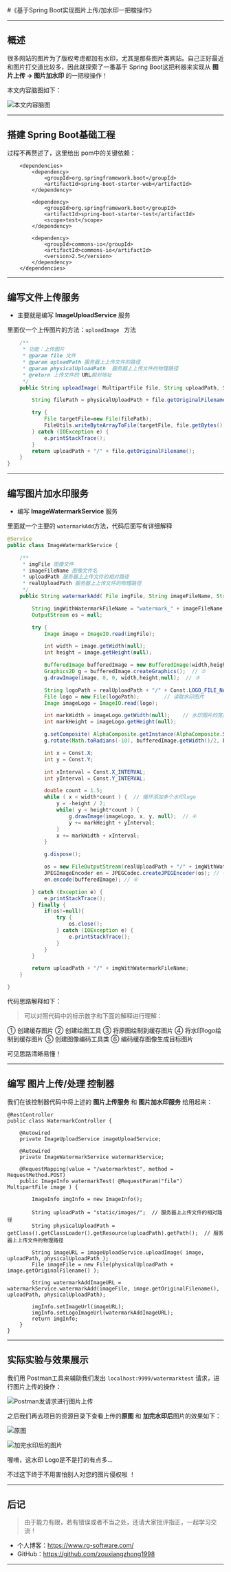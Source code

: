 
#《基于Spring Boot实现图片上传/加水印一把梭操作》

---

## 概述

很多网站的图片为了版权考虑都加有水印，尤其是那些图片类网站。自己正好最近和图片打交道比较多，因此就探索了一番基于 Spring Boot这把利器来实现从 **图片上传 → 图片加水印** 的一把梭操作！

本文内容脑图如下：

![本文内容脑图](https://raw.githubusercontent.com/zouxiangzhong1998/assets/master/Spring-Boot-In-Action/springbt-watermark/nt.png)


---

## 搭建 Spring Boot基础工程

过程不再赘述了，这里给出 pom中的关键依赖：

```
    <dependencies>
        <dependency>
            <groupId>org.springframework.boot</groupId>
            <artifactId>spring-boot-starter-web</artifactId>
        </dependency>

        <dependency>
            <groupId>org.springframework.boot</groupId>
            <artifactId>spring-boot-starter-test</artifactId>
            <scope>test</scope>
        </dependency>

        <dependency>
            <groupId>commons-io</groupId>
            <artifactId>commons-io</artifactId>
            <version>2.5</version>
        </dependency>
    </dependencies>
```

---

## 编写文件上传服务

- 主要就是编写 **ImageUploadService** 服务

里面仅一个上传图片的方法：`uploadImage ` 方法

```java
    /**
     * 功能：上传图片
     * @param file 文件
     * @param uploadPath 服务器上上传文件的路径
     * @param physicalUploadPath  服务器上上传文件的物理路径
     * @return 上传文件的 URL相对地址
     */
    public String uploadImage( MultipartFile file, String uploadPath, String physicalUploadPath ) {

        String filePath = physicalUploadPath + file.getOriginalFilename();

        try {
            File targetFile=new File(filePath);
            FileUtils.writeByteArrayToFile(targetFile, file.getBytes());
        } catch (IOException e) {
            e.printStackTrace();
        }
        return uploadPath + "/" + file.getOriginalFilename();
    }
}
```

---

## 编写图片加水印服务

- 编写 **ImageWatermarkService** 服务

里面就一个主要的 `watermarkAdd`方法，代码后面写有详细解释

```java
@Service
public class ImageWatermarkService {

    /**
     * imgFile 图像文件
     * imageFileName 图像文件名
     * uploadPath 服务器上上传文件的相对路径
     * realUploadPath 服务器上上传文件的物理路径
     */
    public String watermarkAdd( File imgFile, String imageFileName, String uploadPath, String realUploadPath ) {

        String imgWithWatermarkFileName = "watermark_" + imageFileName;
        OutputStream os = null;

        try {
            Image image = ImageIO.read(imgFile);

            int width = image.getWidth(null);
            int height = image.getHeight(null);

            BufferedImage bufferedImage = new BufferedImage(width,height,BufferedImage.TYPE_INT_RGB);  // ①
            Graphics2D g = bufferedImage.createGraphics();  // ②
            g.drawImage(image, 0, 0, width,height,null);  // ③

            String logoPath = realUploadPath + "/" + Const.LOGO_FILE_NAME;  // 水印图片地址
            File logo = new File(logoPath);        // 读取水印图片
            Image imageLogo = ImageIO.read(logo);

            int markWidth = imageLogo.getWidth(null);    // 水印图片的宽度和高度
            int markHeight = imageLogo.getHeight(null);

            g.setComposite( AlphaComposite.getInstance(AlphaComposite.SRC_ATOP, Const.ALPHA) );  // 设置水印透明度
            g.rotate(Math.toRadians(-10), bufferedImage.getWidth()/2, bufferedImage.getHeight()/2);  // 设置水印图片的旋转度

            int x = Const.X;
            int y = Const.Y;

            int xInterval = Const.X_INTERVAL;
            int yInterval = Const.Y_INTERVAL;

            double count = 1.5;
            while ( x < width*count ) {  // 循环添加多个水印logo
                y = -height / 2;
                while( y < height*count ) {
                    g.drawImage(imageLogo, x, y, null);  // ④
                    y += markHeight + yInterval;
                }
                x += markWidth + xInterval;
            }

            g.dispose();

            os = new FileOutputStream(realUploadPath + "/" + imgWithWatermarkFileName);
            JPEGImageEncoder en = JPEGCodec.createJPEGEncoder(os); // ⑤
            en.encode(bufferedImage); // ⑥

        } catch (Exception e) {
            e.printStackTrace();
        } finally {
            if(os!=null){
                try {
                    os.close();
                } catch (IOException e) {
                    e.printStackTrace();
                }
            }
        }

        return uploadPath + "/" + imgWithWatermarkFileName;
    }

}
```

代码思路解释如下：

>可以对照代码中的标示数字和下面的解释进行理解：

① 创建缓存图片
② 创建绘图工具
③ 将原图绘制到缓存图片
④ 将水印logo绘制到缓存图片
⑤ 创建图像编码工具类
⑥ 编码缓存图像生成目标图片

可见思路清晰易懂！

---

## 编写 图片上传/处理 控制器

我们在该控制器代码中将上述的 **图片上传服务** 和 **图片加水印服务** 给用起来：

```
@RestController
public class WatermarkController {

    @Autowired
    private ImageUploadService imageUploadService;

    @Autowired
    private ImageWatermarkService watermarkService;

    @RequestMapping(value = "/watermarktest", method = RequestMethod.POST)
    public ImageInfo watermarkTest( @RequestParam("file") MultipartFile image ) {

        ImageInfo imgInfo = new ImageInfo();

        String uploadPath = "static/images/";  // 服务器上上传文件的相对路径
        String physicalUploadPath = getClass().getClassLoader().getResource(uploadPath).getPath();  // 服务器上上传文件的物理路径

        String imageURL = imageUploadService.uploadImage( image, uploadPath, physicalUploadPath );
        File imageFile = new File(physicalUploadPath + image.getOriginalFilename() );

        String watermarkAddImageURL = watermarkService.watermarkAdd(imageFile, image.getOriginalFilename(), uploadPath, physicalUploadPath);

        imgInfo.setImageUrl(imageURL);
        imgInfo.setLogoImageUrl(watermarkAddImageURL);
        return imgInfo;
    }
}
```

---

## 实际实验与效果展示

我们用 Postman工具来辅助我们发出 `localhost:9999/watermarktest` 请求，进行图片上传的操作：

![Postman发请求进行图片上传](https://raw.githubusercontent.com/zouxiangzhong1998/assets/master/Spring-Boot-In-Action/springbt-watermark/Postman.png)

之后我们再去项目的资源目录下查看上传的**原图** 和 **加完水印后**图片的效果如下：

![原图](https://raw.githubusercontent.com/zouxiangzhong1998/assets/master/Spring-Boot-In-Action/springbt-watermark/yt.png)

![加完水印后的图片](https://raw.githubusercontent.com/zouxiangzhong1998/assets/master/Spring-Boot-In-Action/springbt-watermark/watermark_yt.png)

喔唷，这水印 Logo是不是打的有点多... 

不过这下终于不用害怕别人对您的图片侵权啦 ！

---

## 后记

> 由于能力有限，若有错误或者不当之处，还请大家批评指正，一起学习交流！

- 个人博客：https://www.rg-software.com/
- GitHub：https://github.com/zouxiangzhong1998

---